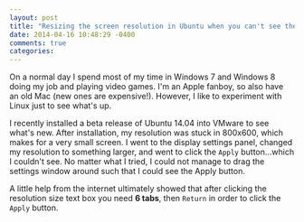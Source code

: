 ```yaml
---
layout: post
title: "Resizing the screen resolution in Ubuntu when you can't see the Apply button"
date: 2014-04-16 10:48:29 -0400
comments: true
categories: 
---
```


On a normal day I spend most of my time in Windows 7 and Windows 8 doing my job and playing video games. I'm an Apple fanboy, so also have an old Mac (new ones are expensive!). However, I like to experiment with Linux just to see what's up.

I recently installed a beta release of Ubuntu 14.04 into VMware to see what's new. After installation, my resolution was stuck in 800x600, which makes for a very small screen. I went to the display settings panel, changed my resolution to something larger, and went to click the `Apply` button...which I couldn't see. No matter what I tried, I could not manage to drag the settings window around such that I could see the Apply button.

A little help from the internet ultimately showed that after clicking the resolution size text box you need **6 tabs**, then `Return` in order to click the `Apply` button.
